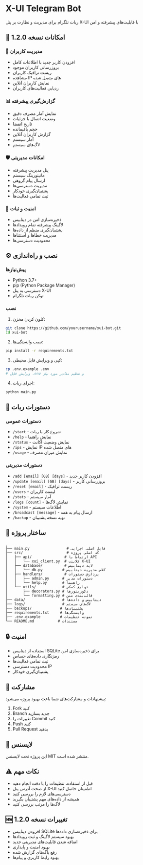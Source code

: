# X-UI Telegram Bot

ربات تلگرام برای مدیریت و نظارت بر پنل X-UI با قابلیت‌های پیشرفته و امن

## 🚀 امکانات نسخه 1.2.0

### 👥 مدیریت کاربران
- افزودن کاربر جدید با اطلاعات کامل
- بروزرسانی کاربران موجود
- ریست ترافیک کاربران
- مشاهده IP های متصل شده
- نمایش کاربران آنلاین
- ردیابی فعالیت‌های کاربران

### 📊 گزارش‌گیری پیشرفته
- نمایش آمار مصرف دقیق
- وضعیت اتصال با جزئیات
- تاریخ انقضا
- حجم باقیمانده
- گزارش کاربران آنلاین
- آمار سیستم
- لاگ‌های سیستم

### 🛡️ امکانات مدیریتی
- پنل مدیریت پیشرفته
- مانیتورینگ سیستم
- ارسال پیام گروهی
- مدیریت دسترسی‌ها
- پشتیبان‌گیری خودکار
- ثبت تمامی فعالیت‌ها

### 🔐 امنیت و ثبات
- ذخیره‌سازی امن در دیتابیس
- لاگینگ پیشرفته تمام رویدادها
- پشتیبان‌گیری منظم از داده‌ها
- مدیریت خطاها و استثناها
- محدودیت دسترسی‌ها

## ⚙️ نصب و راه‌اندازی

### پیش‌نیازها
- Python 3.7+
- pip (Python Package Manager)
- دسترسی به پنل X-UI
- توکن ربات تلگرام

### نصب
1. کلون کردن مخزن:
```bash
git clone https://github.com/yourusername/xui-bot.git
cd xui-bot
```

2. نصب وابستگی‌ها:
```bash
pip install -r requirements.txt
```

3. کپی و ویرایش فایل محیطی:
```bash
cp .env.example .env
# ویرایش فایل .env و تنظیم مقادیر مورد نیاز
```

4. اجرای ربات:
```bash
python main.py
```

## 📝 دستورات ربات

### دستورات عمومی
- `/start` - شروع کار با ربات
- `/help` - نمایش راهنما
- `/status` - نمایش وضعیت اکانت
- `/ips` - نمایش IP های متصل شده
- `/usage` - نمایش میزان مصرف

### دستورات مدیریتی
- `/add [email] [GB] [days]` - افزودن کاربر جدید
- `/update [email] [GB] [days]` - بروزرسانی کاربر
- `/reset [email]` - ریست ترافیک
- `/users` - لیست کاربران
- `/stats` - آمار سیستم
- `/logs [count]` - نمایش لاگ‌ها
- `/system` - اطلاعات سیستم
- `/broadcast [message]` - ارسال پیام به همه
- `/backup` - تهیه نسخه پشتیبان

## 📁 ساختار پروژه

```
.
├── main.py                 # فایل اصلی اجرایی
├── src/                    # کد اصلی پروژه
│   ├── api/               # ارتباط با API
│   │   └── xui_client.py  # کلاینت X-UI
│   ├── database/          # لایه دیتابیس
│   │   └── db.py         # کلاس مدیریت دیتابیس
│   ├── handlers/          # پردازش دستورات
│   │   ├── admin.py      # دستورات مدیر
│   │   └── help.py       # راهنما
│   └── utils/            # توابع کمکی
│       ├── decorators.py # دکوریتورها
│       └── formatting.py # قالب‌بندی متن
├── data/                 # دیتابیس و داده‌ها
├── logs/                 # لاگ‌های سیستم
├── backups/             # پشتیبان‌ها
├── requirements.txt     # وابستگی‌ها
├── .env.example         # نمونه تنظیمات
└── README.md           # مستندات
```

## 🔒 امنیت
- استفاده از دیتابیس SQLite برای ذخیره‌سازی امن
- رمزنگاری داده‌های حساس
- ثبت تمامی فعالیت‌ها
- محدودیت دسترسی IP
- پشتیبان‌گیری خودکار

## 🤝 مشارکت
پیشنهادات و مشارکت‌های شما باعث بهبود پروژه می‌شود:
1. Fork کنید
2. Branch جدید بسازید
3. تغییرات را Commit کنید
4. Push کنید
5. Pull Request بدهید

## 📄 لایسنس
این پروژه تحت لایسنس MIT منتشر شده است.

## ⚠️ نکات مهم
- قبل از استفاده، تنظیمات را با دقت انجام دهید
- از صحت آدرس پنل X-UI اطمینان حاصل کنید
- دسترسی‌های لازم را بررسی کنید
- همیشه از داده‌های مهم پشتیبان بگیرید
- لاگ‌ها را مرتب بررسی کنید

## 🆕 تغییرات نسخه 1.2.0
- افزودن دیتابیس SQLite برای ذخیره‌سازی داده‌ها
- بهبود سیستم لاگینگ و ثبت رویدادها
- اضافه شدن قابلیت‌های مدیریتی جدید
- بهبود امنیت و پایداری
- رفع باگ‌های گزارش شده
- بهبود رابط کاربری و پیام‌ها 